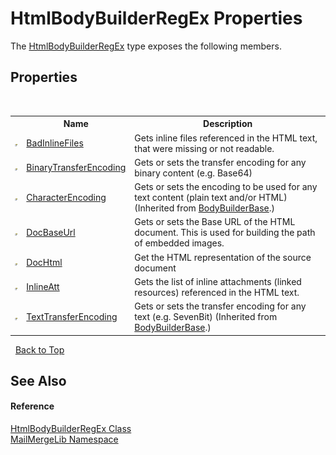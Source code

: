 # HtmlBodyBuilderRegEx Properties
 

The <a href="f31ff461-e0a2-c8b2-5980-da96b3775527">HtmlBodyBuilderRegEx</a> type exposes the following members.


## Properties
&nbsp;<table><tr><th></th><th>Name</th><th>Description</th></tr><tr><td>![Public property](media/pubproperty.gif "Public property")</td><td><a href="d2a5444e-629c-2737-c1c5-bf0a32ee1803">BadInlineFiles</a></td><td>
Gets inline files referenced in the HTML text, that were missing or not readable.</td></tr><tr><td>![Public property](media/pubproperty.gif "Public property")</td><td><a href="7ae63f52-7659-bc33-eb62-2686f690c7cc">BinaryTransferEncoding</a></td><td>
Gets or sets the transfer encoding for any binary content (e.g. Base64)</td></tr><tr><td>![Public property](media/pubproperty.gif "Public property")</td><td><a href="b99cd1f0-0434-1cdd-51fa-ec941256ca78">CharacterEncoding</a></td><td>
Gets or sets the encoding to be used for any text content (plain text and/or HTML)
 (Inherited from <a href="a276d9e0-d769-8662-75c1-e7916560356f">BodyBuilderBase</a>.)</td></tr><tr><td>![Public property](media/pubproperty.gif "Public property")</td><td><a href="cb6a94af-9aac-59c8-8710-10676a0587b3">DocBaseUrl</a></td><td>
Gets or sets the Base URL of the HTML document. This is used for building the path of embedded images.</td></tr><tr><td>![Public property](media/pubproperty.gif "Public property")</td><td><a href="038aafe2-b886-bfc3-94b4-1a75790d05fc">DocHtml</a></td><td>
Get the HTML representation of the source document</td></tr><tr><td>![Public property](media/pubproperty.gif "Public property")</td><td><a href="8a0d69b1-28c6-156e-5984-d974c98c8449">InlineAtt</a></td><td>
Gets the list of inline attachments (linked resources) referenced in the HTML text.</td></tr><tr><td>![Public property](media/pubproperty.gif "Public property")</td><td><a href="ec81214d-e3bf-047b-6734-7f8b553710dd">TextTransferEncoding</a></td><td>
Gets or sets the transfer encoding for any text (e.g. SevenBit)
 (Inherited from <a href="a276d9e0-d769-8662-75c1-e7916560356f">BodyBuilderBase</a>.)</td></tr></table>&nbsp;
<a href="#htmlbodybuilderregex-properties">Back to Top</a>

## See Also


#### Reference
<a href="f31ff461-e0a2-c8b2-5980-da96b3775527">HtmlBodyBuilderRegEx Class</a><br /><a href="31c6ebbe-d683-7561-7308-5a5ee1f76bf5">MailMergeLib Namespace</a><br />